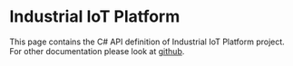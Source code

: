 # Industrial IoT Platform

This page contains the C# API definition of Industrial IoT Platform project. For other documentation please look at [github](https://github.com/GBBBAS/Industrial-IoT).
